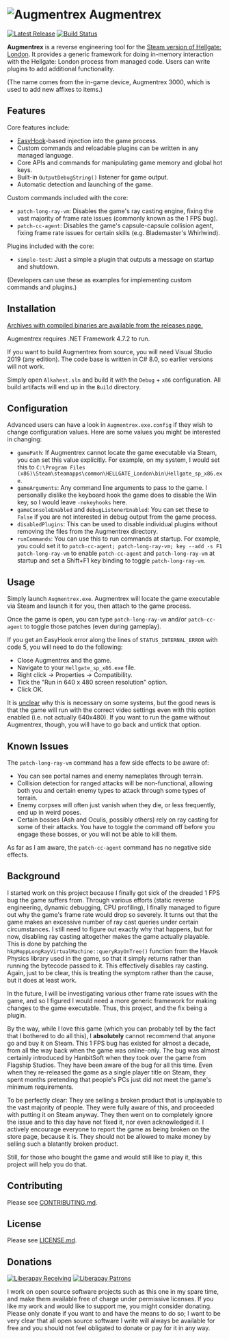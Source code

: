 # ![Augmentrex](Augmentrex.ico) Augmentrex

[![Latest Release](https://img.shields.io/github/release/alexrp/augmentrex/all.svg)](https://github.com/alexrp/augmentrex/releases)
[![Build Status](https://ci.appveyor.com/api/projects/status/github/alexrp/augmentrex?svg=true)](https://ci.appveyor.com/project/alexrp/augmentrex)

**Augmentrex** is a reverse engineering tool for the
[Steam version of Hellgate: London](https://store.steampowered.com/app/939520/HELLGATE_London).
It provides a generic framework for doing in-memory interaction with the
Hellgate: London process from managed code. Users can write plugins to add
additional functionality.

(The name comes from the in-game device, Augmentrex 3000, which is used to add
new affixes to items.)

## Features

Core features include:

* [EasyHook](https://easyhook.github.io)-based injection into the game process.
* Custom commands and reloadable plugins can be written in any managed language.
* Core APIs and commands for manipulating game memory and global hot keys.
* Built-in `OutputDebugString()` listener for game output.
* Automatic detection and launching of the game.

Custom commands included with the core:

* `patch-long-ray-vm`: Disables the game's ray casting engine, fixing the vast
  majority of frame rate issues (commonly known as the 1 FPS bug).
* `patch-cc-agent`: Disables the game's capsule-capsule collision agent, fixing
  frame rate issues for certain skills (e.g. Blademaster's Whirlwind).

Plugins included with the core:

* `simple-test`: Just a simple a plugin that outputs a message on startup and
  shutdown.

(Developers can use these as examples for implementing custom commands and
plugins.)

## Installation

[Archives with compiled binaries are available from the releases page.](https://github.com/alexrp/augmentrex/releases)

Augmentrex requires .NET Framework 4.7.2 to run.

If you want to build Augmentrex from source, you will need Visual Studio 2019
(any edition). The code base is written in C# 8.0, so earlier versions will not
work.

Simply open `Alkahest.sln` and build it with the `Debug` + `x86` configuration.
All build artifacts will end up in the `Build` directory.

## Configuration

Advanced users can have a look in `Augmentrex.exe.config` if they wish to change
configuration values. Here are some values you might be interested in changing:

* `gamePath`: If Augmentrex cannot locate the game executable via Steam, you can
  set this value explicitly. For example, on my system, I would set this to
  `C:\Program Files (x86)\Steam\steamapps\common\HELLGATE_London\bin\Hellgate_sp_x86.exe`.
* `gameArguments`: Any command line arguments to pass to the game. I personally
  dislike the keyboard hook the game does to disable the Win key, so I would
  leave `-nokeyhooks` here.
* `gameConsoleEnabled` and `debugListenerEnabled`: You can set these to `False`
  if you are not interested in debug output from the game process.
* `disabledPlugins`: This can be used to disable individual plugins without
  removing the files from the Augmentrex directory.
* `runCommands`: You can use this to run commands at startup. For example, you
  could set it to
  `patch-cc-agent; patch-long-ray-vm; key --add -s F1 patch-long-ray-vm` to
  enable `patch-cc-agent` and `patch-long-ray-vm` at startup and set a Shift+F1
  key binding to toggle `patch-long-ray-vm`.

## Usage

Simply launch `Augmentrex.exe`. Augmentrex will locate the game executable via
Steam and launch it for you, then attach to the game process.

Once the game is open, you can type `patch-long-ray-vm` and/or `patch-cc-agent`
to toggle those patches (even during gameplay).

If you get an EasyHook error along the lines of `STATUS_INTERNAL_ERROR` with
code 5, you will need to do the following:

* Close Augmentrex and the game.
* Navigate to your `Hellgate_sp_x86.exe` file.
* Right click -> Properties -> Compatibility.
* Tick the "Run in 640 x 480 screen resolution" option.
* Click OK.

It is [unclear](https://github.com/EasyHook/EasyHook/issues/295) why this is
necessary on some systems, but the good news is that the game will run with the
correct video settings even with this option enabled (i.e. not actually
640x480). If you want to run the game without Augmentrex, though, you will have
to go back and untick that option.

## Known Issues

The `patch-long-ray-vm` command has a few side effects to be aware of:

* You can see portal names and enemy nameplates through terrain.
* Collision detection for ranged attacks will be non-functional, allowing both
  you and certain enemy types to attack through some types of terrain.
* Enemy corpses will often just vanish when they die, or less frequently, end up
  in weird poses.
* Certain bosses (Ash and Oculis, possibly others) rely on ray casting for some
  of their attacks. You have to toggle the command off before you engage these
  bosses, or you will not be able to kill them.

As far as I am aware, the `patch-cc-agent` command has no negative side effects.

## Background

I started work on this project because I finally got sick of the dreaded 1 FPS
bug the game suffers from. Through various efforts (static reverse engineering,
dynamic debugging, CPU profiling), I finally managed to figure out why the
game's frame rate would drop so severely. It turns out that the game makes an
excessive number of ray cast queries under certain circumstances. I still need
to figure out exactly why that happens, but for now, disabling ray casting
altogether makes the game actually playable. This is done by patching the
`hkpMoppLongRayVirtualMachine::queryRayOnTree()` function from the Havok Physics
library used in the game, so that it simply returns rather than running the
bytecode passed to it. This effectively disables ray casting. Again, just to be
clear, this is treating the symptom rather than the cause, but it does at least
work.

In the future, I will be investigating various other frame rate issues with the
game, and so I figured I would need a more generic framework for making changes
to the game executable. Thus, this project, and the fix being a plugin.

By the way, while I love this game (which you can probably tell by the fact that
I bothered to do all this), I **absolutely** cannot recommend that anyone go and
buy it on Steam. This 1 FPS bug has existed for almost a decade, from all the
way back when the game was online-only. The bug was almost certainly introduced
by HanbitSoft when they took over the game from Flagship Studios. They have been
aware of the bug for all this time. Even when they re-released the game as a
single player title on Steam, they spent months pretending that people's PCs
just did not meet the game's minimum requirements.

To be perfectly clear: They are selling a broken product that is unplayable to
the vast majority of people. They were fully aware of this, and proceeded with
putting it on Steam anyway. They then went on to completely ignore the issue and
to this day have not fixed it, nor even acknowledged it. I actively encourage
everyone to report the game as being broken on the store page, because it is.
They should not be allowed to make money by selling such a blatantly broken
product.

Still, for those who bought the game and would still like to play it, this
project will help you do that.

## Contributing

Please see [CONTRIBUTING.md](.github/CONTRIBUTING.md).

## License

Please see [LICENSE.md](LICENSE.md).

## Donations

[![Liberapay Receiving](http://img.shields.io/liberapay/receives/alexrp.svg?logo=liberapay)](https://liberapay.com/alexrp/donate)
[![Liberapay Patrons](http://img.shields.io/liberapay/patrons/alexrp.svg?logo=liberapay)](https://liberapay.com/alexrp)

I work on open source software projects such as this one in my spare time, and
make them available free of charge under permissive licenses. If you like my
work and would like to support me, you might consider donating. Please only
donate if you want to and have the means to do so; I want to be very clear that
all open source software I write will always be available for free and you
should not feel obligated to donate or pay for it in any way.
